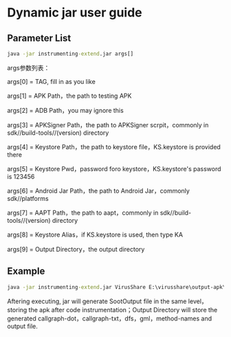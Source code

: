 # Dynamic jar user guide

## Parameter List

```cmd
java -jar instrumenting-extend.jar args[]
```

args参数列表：

args[0] = TAG, fill in as you like

args[1] = APK Path，the path to testing APK

args[2] = ADB Path，you may ignore this

args[3] = APKSigner Path，the path to APKSigner scrpit，commonly in sdk//build-tools//(version) directory

args[4] = Keystore Path，the path to keystore file，KS.keystore is provided there

args[5] = Keystore Pwd，password foro keystore，KS.keystore's password is 123456

args[6] = Android Jar Path，the path to Android Jar，commonly sdk//platforms

args[7] = AAPT Path，the path to aapt，commonly in sdk//build-tools//(version) directory

args[8] = Keystore Alias，if KS.keystore is used, then type KA

args[9] = Output Directory，the output directory 

## Example

```cmd
java -jar instrumenting-extend.jar VirusShare E:\virusshare\output-apk\apk\2.apk "D:\Program Files\Nox\bin\adb.exe" D:\\BaiduNetdiskDownload\\android-sdk_r24.4.1-windows\\android-sdk-windows\\build-tools\\29.0.3\\apksigner.bat D:\\BaiduNetdiskDownload\\android-sdk_r24.4.1-windows\\android-sdk-windows\\build-tools\\29.0.3\\KS.keystore 123456 D:\\BaiduNetdiskDownload\\android-sdk_r24.4.1-windows\\android-sdk-windows\\platforms D:\\BaiduNetdiskDownload\\android-sdk_r24.4.1-windows\\android-sdk-windows\\build-tools\\33.0.1\\aapt.exe KA .\\test2
```

Aftering executing, jar will generate SootOutput file in the same level，storing the apk after code instrumentation；Output Directory will store the generated callgraph-dot，callgraph-txt，dfs，gml，method-names and output file.
